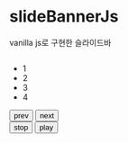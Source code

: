 # slideBannerJs
vanilla js로 구현한 슬라이드바  


<!DOCTYPE html>
<html lang="en">
<head>
    <meta charset="UTF-8">
    <meta name="viewport" content="width=device-width, initial-scale=1.0">
    <title>slideBanner</title>
</head>
<style>
    #slide {
        position: relative;
        overflow: hidden;
        width: 1800px;
        height: 300px;
    }
    
    #slide .slide-list>li {
        position: absolute;
        top: 0;
        left: 1800px;
        width: 1800px;
        height: 300px;
        text-align: center;
        font-size: 30px;
        line-height: 300px;
        color: #fff;
    }
    
    #slide .slide-list>li:nth-child(1) {
        background-color: red;
        left: 0;
    }
    
    #slide .slide-list>li:nth-child(2) {
        background-color: orange;
    }
    
    #slide .slide-list>li:nth-child(3) {
        background-color: green;
    }
    
    #slide .slide-list>li:nth-child(4) {
        background-color: blue;
    }
    
    #slide .btn>button {
        position: absolute;
        top: 50%;
        transform: translateY(-50%);
        border: 0;
        padding: 5px;
        background-color: #fff;
    }
    
    #slide .btn .prev {
        left: 5px;
    }
    
    #slide .btn .next {
        right: 5px;
    }
  
    #slide .btn .prev {
      left: 5px;
    }
  
    #slide .btn .next {
      right: 5px;
    }
    
    #slide .auto>button {
        display: none;
        position: absolute;
        bottom: 5px;
        right: 5px;
        border: 0;
        padding: 5px;
        background-color: #fff;
    }
    
    #slide .bar {
        position: absolute;
        bottom: 10px;
        left: 50%;
        transform: translateX(-50%)
    }
    
    #slide .bar:after {
        content: '';
        display: block;
        clear: both;
    }
    
    #slide .bar>li {
        float: left;
        margin-left: 5px;
        border-radius: 50%;
        width: 12px;
        height: 12px;
        cursor: pointer;
        opacity: .3;
        background-color: #fff;
        list-style-type: none;
    }
  
    
    
    #slide .bar>li.on {
        opacity: 1
    }
    
    #slide .bar>li:first-child {
        margin-left: 0
    }
</style>
<body>
    <div id="slide">
        <ul class="slide-list">
            <li>1</li>
            <li>2</li>
            <li>3</li>
            <li>4</li>
        </ul>
        <div class="btn">
            <button type="button" class="prev">prev</button>
            <button type="button" class="next">next</button>
        </div>
        <div class="auto">
          <button type="button" class="stop">stop</button>
          <button type="button" class="play">play</button>
      </div>
    </div>
</body>
<script>
    window.addEventListener('load', function() {

     let MOVEING_PX = 6,
        AUTO_TIME = 2000,
        slide = document.getElementById('slide'),
        bar = document.createElement('ul'),
        slideList = slide.getElementsByClassName('slide-list'),
        slideCard = slideList[0].getElementsByTagName('li'),
        prevBtn = slide.getElementsByClassName('prev'),
        nextBtn = slide.getElementsByClassName('next'),
        playBtn = slide.getElementsByClassName('play'),
        stopBtn = slide.getElementsByClassName('stop'),
        playSet  = null,
        before = 0,
        after = 0,
        moveIng = false ;

        //li 갯수 만큼 bar의 li 생성
        for(let i = 0; i < slideCard.length; i++) {
            bar.innerHTML += '<li></li>';
          };

        //ul의 class name을 bar, li엔 class = 'on', slide 태그 안에 bar 생성 
         bar.classList.add('bar');
         bar.children[0].classList.add('on');
         slide.append(bar); 

        //bar의 자식 갯수 barclick 연결
        for(let j = 0; j <bar.children.length; j++) {
          barClick(j);
        };

        //null에 playCard, AUTO_TIME 반복, stop 버튼 생성
        playSet = setInterval(playCard,AUTO_TIME);
        stopBtn[0].style.display = 'block';



        //nextBtnSlide와 같지만 인자를 넘기는 차이와 넥스트 동시 입력시 오류로 따로 생성
      function playCard() {
        if(!moveIng) {
          //moveing이 true일 때 after 1씩 증가
          after ++;
          //li 개수보다 값이 많을 때 after 초기화(처음부터 시작)
          if(after >= slideCard.length) {
            after = 0;
          };
          //nextX, prevX, set
          move(after,before, 'next');
          before = after;
        };
      };


      function nextBtnSlide(event) {
        if(!moveIng) {
          after ++;
          if(after >= slideCard.length) {
              after = 0;
          };
          move(after,before,'next');
          before = after;
        };
      };

      function prevBtnSlide(event) {
        if(!moveIng) {
          //moveing이 true일 때 after 1씩 증가
          after --;
          //처음에서 마지막 prev로 넘어갈 때 
          if(after < 0) {
            after = slideCard.length -1;
          };
          move(after,before);
          before = after;
          
        };
      };


      function playBtnSlide(event) {
          playBtn[0].style.display = 'none';
          stopBtn[0].style.display = 'block';
          playSet = setInterval(playCard,AUTO_TIME);
      };

      function stopBtnSlide(event) {
        playBtn[0].style.display = 'block';
        stopBtn[0].style.display = 'none';
        clearInterval(playSet);
      };




      function barClick(event) {
        bar.children[event].addEventListener('click',function(){
          if(!moveIng) {
            after = event;
            if(after > before) {
                move(after, before, 'next');
            }else if(after < before) {
                move(after, before);
            };
            before = after;
          }
        });
      }


      nextBtn[0].addEventListener('click',nextBtnSlide);
      prevBtn[0].addEventListener('click',prevBtnSlide);
      playBtn[0].addEventListener('click',playBtnSlide);
      stopBtn[0].addEventListener('click',stopBtnSlide);


      function move(after,before, type) {
        //nextX가 type이 next일 때  slide.offsetWidth (next), 아닐 때 slide.offsetWidth * -1 (prev)
        let nextX = type === 'next' ? slide.offsetWidth : slide.offsetWidth * -1,
            prevX = 0,
            set = null;
            //'next'
            set = setInterval(moveEvent);

            function moveEvent() {
              moveIng =true;
              if(type === 'next') {
                nextX -= MOVEING_PX;
                slideCard[after].style.left = Number(nextX) + 'px';
                if(nextX <= 0) {
                  clearInterval(set);
                  nextX = slide.offsetWidth;
                  moveIng = false;
                };
                prevX -= MOVEING_PX;
              }else{
                nextX += MOVEING_PX;
                slideCard[after].style.left = Number(nextX) + 'px';
                if(nextX >= 0) {
                  clearInterval(set);
                  nextX = slide.offsetWidth * -1;
                  moveIng = false;
                };
                prevX += MOVEING_PX;
              };
              slideCard[before].style.left = Number(prevX) + 'px';

            };
            bar.children[before].classList.remove('on');
            bar.children[after].classList.add('on');

      };

    });
</script>
</html>
